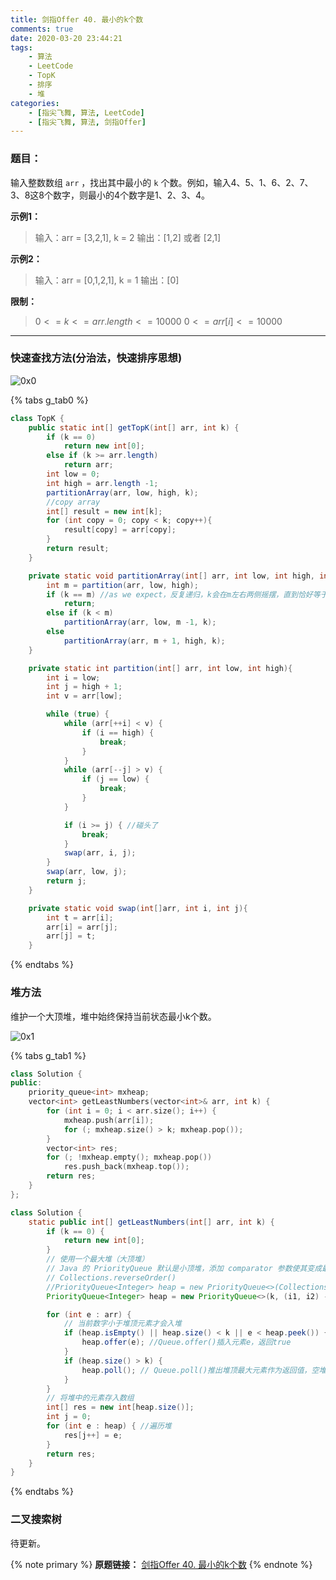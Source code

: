 ```yaml
---
title: 剑指Offer 40. 最小的k个数
comments: true
date: 2020-03-20 23:44:21
tags:
    - 算法
    - LeetCode
    - TopK
    - 排序
    - 堆
categories:
    - [指尖飞舞, 算法, LeetCode]
    - [指尖飞舞, 算法, 剑指Offer]
---
```


### 题目：
输入整数数组 `arr` ，找出其中最小的 `k` 个数。例如，输入4、5、1、6、2、7、3、8这8个数字，则最小的4个数字是1、2、3、4。

__示例1：__
> 输入：arr = [3,2,1], k = 2
> 输出：[1,2] 或者 [2,1]

__示例2：__
> 输入：arr = [0,1,2,1], k = 1
> 输出：[0]

__限制：__
> $0 <= k <= arr.length <= 10000$
> $0 <= arr[i] <= 10000$
___

### 快速查找方法(分治法，快速排序思想)

![0x0](1.png)

{% tabs g_tab0 %}
<!-- tab Java -->
```Java
class TopK {
    public static int[] getTopK(int[] arr, int k) {
        if (k == 0)
            return new int[0];
        else if (k >= arr.length)
            return arr;
        int low = 0;
        int high = arr.length -1;
        partitionArray(arr, low, high, k);
        //copy array
        int[] result = new int[k];
        for (int copy = 0; copy < k; copy++){
            result[copy] = arr[copy];
        }
        return result;
    }

    private static void partitionArray(int[] arr, int low, int high, int k) {
        int m = partition(arr, low, high);
        if (k == m) //as we expect，反复递归，k会在m左右两侧摇摆，直到恰好等于m
            return;
        else if (k < m)
            partitionArray(arr, low, m -1, k);
        else
            partitionArray(arr, m + 1, high, k);
    }

    private static int partition(int[] arr, int low, int high){
        int i = low;
        int j = high + 1;
        int v = arr[low];

        while (true) {
            while (arr[++i] < v) {
                if (i == high) {
                    break;
                }
            }
            while (arr[--j] > v) {
                if (j == low) {
                    break;
                }
            }

            if (i >= j) { //碰头了
                break;
            }
            swap(arr, i, j);
        }
        swap(arr, low, j);
        return j;
    }

    private static void swap(int[]arr, int i, int j){
        int t = arr[i];
        arr[i] = arr[j];
        arr[j] = t;
    }
```
<!-- endtab -->
{% endtabs %}

### 堆方法
维护一个大顶堆，堆中始终保持当前状态最小k个数。

![0x1](2.gif)

{% tabs g_tab1 %}
<!-- tab C++ -->
```c++
class Solution {
public:
    priority_queue<int> mxheap;
    vector<int> getLeastNumbers(vector<int>& arr, int k) {
        for (int i = 0; i < arr.size(); i++) {
            mxheap.push(arr[i]);
            for (; mxheap.size() > k; mxheap.pop());
        }
        vector<int> res;
        for (; !mxheap.empty(); mxheap.pop())
            res.push_back(mxheap.top());
        return res;
    }
};
```
<!-- endtab -->

<!-- tab Java -->

```Java
class Solution {
    static public int[] getLeastNumbers(int[] arr, int k) {
        if (k == 0) {
            return new int[0];
        }
        // 使用一个最大堆（大顶堆）
        // Java 的 PriorityQueue 默认是小顶堆，添加 comparator 参数使其变成最大堆,or we can do it like this:
        // Collections.reverseOrder()
        //PriorityQueue<Integer> heap = new PriorityQueue<>(Collections.reverseOrder());
        PriorityQueue<Integer> heap = new PriorityQueue<>(k, (i1, i2) -> Integer.compare(i2, i1));

        for (int e : arr) {
            // 当前数字小于堆顶元素才会入堆
            if (heap.isEmpty() || heap.size() < k || e < heap.peek()) { //Queue.peek()返回堆顶最大元素（不删除），空堆返回null
                heap.offer(e); //Queue.offer()插入元素e，返回true
            }
            if (heap.size() > k) {
                heap.poll(); // Queue.poll()推出堆顶最大元素作为返回值，空堆返回null
            }
        }
        // 将堆中的元素存入数组
        int[] res = new int[heap.size()];
        int j = 0;
        for (int e : heap) { //遍历堆
            res[j++] = e;
        }
        return res;
    }
}
```
<!-- endtab -->
{% endtabs %}

### 二叉搜索树
待更新。

{% note primary %}
__原题链接：__ [剑指Offer 40. 最小的k个数](https://leetcode-cn.com/problems/zui-xiao-de-kge-shu-lcof/)
{% endnote %}